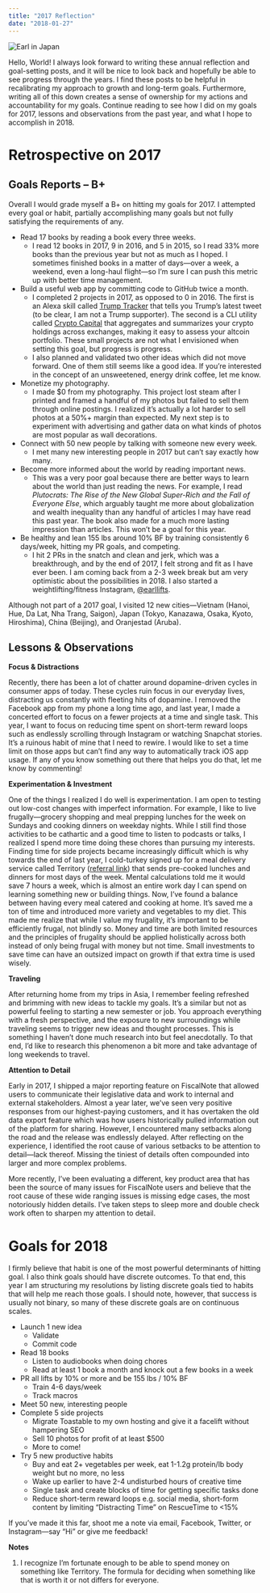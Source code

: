 ```yaml
---
title: "2017 Reflection"
date: "2018-01-27"
---
```


![Earl in Japan](/earl-lee-in-tokyo-japan.jpg)

Hello, World! I always look forward to writing these annual reflection and goal-setting posts, and it will be nice to look back and hopefully be able to see progress through the years. I find these posts to be helpful in recalibrating my approach to growth and long-term goals. Furthermore, writing all of this down creates a sense of ownership for my actions and accountability for my goals. Continue reading to see how I did on my goals for 2017, lessons and observations from the past year, and what I hope to accomplish in 2018.

# Retrospective on 2017

## Goals Reports – B+

Overall I would grade myself a B+ on hitting my goals for 2017. I attempted every goal or habit, partially accomplishing many goals but not fully satisfying the requirements of any.

- Read 17 books by reading a book every three weeks.
  - I read 12 books in 2017, 9 in 2016, and 5 in 2015, so I read 33% more books than the previous year but not as much as I hoped. I sometimes finished books in a matter of days—over a week, a weekend, even a long-haul flight—so I’m sure I can push this metric up with better time management.
- Build a useful web app by committing code to GitHub twice a month.
  - I completed 2 projects in 2017, as opposed to 0 in 2016. The first is an Alexa skill called [Trump Tracker](https://www.amazon.com/Earl-Lee-Trump-Tracker/dp/B0739NXVNK) that tells you Trump’s latest tweet (to be clear, I am not a Trump supporter). The second is a CLI utility called [Crypto Capital](https://github.com/earllee/crypto-capital) that aggregates and summarizes your crypto holdings across exchanges, making it easy to assess your altcoin portfolio. These small projects are not what I envisioned when setting this goal, but progress is progress.
  - I also planned and validated two other ideas which did not move forward. One of them still seems like a good idea. If you’re interested in the concept of an unsweetened, energy drink coffee, let me know.
- Monetize my photography.
  - I made \$0 from my photography. This project lost steam after I printed and framed a handful of my photos but failed to sell them through online postings. I realized it’s actually a lot harder to sell photos at a 50%+ margin than expected. My next step is to experiment with advertising and gather data on what kinds of photos are most popular as wall decorations.
- Connect with 50 new people by talking with someone new every week.
  - I met many new interesting people in 2017 but can’t say exactly how many.
- Become more informed about the world by reading important news.
  - This was a very poor goal because there are better ways to learn about the world than just reading the news. For example, I read _Plutocrats: The Rise of the New Global Super-Rich and the Fall of Everyone Else_, which arguably taught me more about globalization and wealth inequality than any handful of articles I may have read this past year. The book also made for a much more lasting impression than articles. This won’t be a goal for this year.
- Be healthy and lean 155 lbs around 10% BF by training consistently 6 days/week, hitting my PR goals, and competing.
  - I hit 2 PRs in the snatch and clean and jerk, which was a breakthrough, and by the end of 2017, I felt strong and fit as I have ever been. I am coming back from a 2-3 week break but am very optimistic about the possibilities in 2018. I also started a weightlifting/fitness Instagram, [@earllifts](https://www.instagram.com/earllifts/).

Although not part of a 2017 goal, I visited 12 new cities—Vietnam (Hanoi, Hue, Da Lat, Nha Trang, Saigon), Japan (Tokyo, Kanazawa, Osaka, Kyoto, Hiroshima), China (Beijing), and Oranjestad (Aruba).

## Lessons & Observations

**Focus & Distractions**

Recently, there has been a lot of chatter around dopamine-driven cycles in consumer apps of today. These cycles ruin focus in our everyday lives, distracting us constantly with fleeting hits of dopamine. I removed the Facebook app from my phone a long time ago, and last year, I made a concerted effort to focus on a fewer projects at a time and single task. This year, I want to focus on reducing time spent on short-term reward loops such as endlessly scrolling through Instagram or watching Snapchat stories. It’s a ruinous habit of mine that I need to rewire. I would like to set a time limit on those apps but can’t find any way to automatically track iOS app usage. If any of you know something out there that helps you do that, let me know by commenting!

**Experimentation & Investment**

One of the things I realized I do well is experimentation. I am open to testing out low-cost changes with imperfect information. For example, I like to live frugally—grocery shopping and meal prepping lunches for the week on Sundays and cooking dinners on weekday nights. While I still find those activities to be cathartic and a good time to listen to podcasts or talks, I realized I spend more time doing these chores than pursuing my interests. Finding time for side projects became increasingly difficult which is why towards the end of last year, I cold-turkey signed up for a meal delivery service called Territory ([referral link](http://www.territoryfoods.com/yum/EARLLIFTS)) that sends pre-cooked lunches and dinners for most days of the week. Mental calculations told me it would save 7 hours a week, which is almost an entire work day I can spend on learning something new or building things. Now, I’ve found a balance between having every meal catered and cooking at home. It’s saved me a ton of time and introduced more variety and vegetables to my diet. This made me realize that while I value my frugality, it’s important to be efficiently frugal, not blindly so. Money and time are both limited resources and the principles of frugality should be applied holistically across both instead of only being frugal with money but not time. Small investments to save time can have an outsized impact on growth if that extra time is used wisely.

**Traveling**

After returning home from my trips in Asia, I remember feeling refreshed and brimming with new ideas to tackle my goals. It’s a similar but not as powerful feeling to starting a new semester or job. You approach everything with a fresh perspective, and the exposure to new surroundings while traveling seems to trigger new ideas and thought processes. This is something I haven’t done much research into but feel anecdotally. To that end, I’d like to research this phenomenon a bit more and take advantage of long weekends to travel.

**Attention to Detail**

Early in 2017, I shipped a major reporting feature on FiscalNote that allowed users to communicate their legislative data and work to internal and external stakeholders. Almost a year later, we’ve seen very positive responses from our highest-paying customers, and it has overtaken the old data export feature which was how users historically pulled information out of the platform for sharing. However, I encountered many setbacks along the road and the release was endlessly delayed. After reflecting on the experience, I identified the root cause of various setbacks to be attention to detail—lack thereof. Missing the tiniest of details often compounded into larger and more complex problems.

More recently, I’ve been evaluating a different, key product area that has been the source of many issues for FiscalNote users and believe that the root cause of these wide ranging issues is missing edge cases, the most notoriously hidden details. I’ve taken steps to sleep more and double check work often to sharpen my attention to detail.

# Goals for 2018

I firmly believe that habit is one of the most powerful determinants of hitting goal. I also think goals should have discrete outcomes. To that end, this year I am structuring my resolutions by listing discrete goals tied to habits that will help me reach those goals. I should note, however, that success is usually not binary, so many of these discrete goals are on continuous scales.

- Launch 1 new idea
  - Validate
  - Commit code
- Read 18 books
  - Listen to audiobooks when doing chores
  - Read at least 1 book a month and knock out a few books in a week
- PR all lifts by 10% or more and be 155 lbs / 10% BF
  - Train 4-6 days/week
  - Track macros
- Meet 50 new, interesting people
- Complete 5 side projects
  - Migrate Toastable to my own hosting and give it a facelift without hampering SEO
  - Sell 10 photos for profit of at least \$500
  - More to come!
- Try 5 new productive habits
  - Buy and eat 2+ vegetables per week, eat 1-1.2g protein/lb body weight but no more, no less
  - Wake up earlier to have 2-4 undisturbed hours of creative time
  - Single task and create blocks of time for getting specific tasks done
  - Reduce short-term reward loops e.g. social media, short-form content by limiting “Distracting Time” on RescueTime to <15%

If you’ve made it this far, shoot me a note via email, Facebook, Twitter, or Instagram—say “Hi” or give me feedback!

**Notes**

1.  I recognize I’m fortunate enough to be able to spend money on something like Territory. The formula for deciding when something like that is worth it or not differs for everyone.
